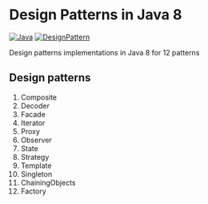 Design Patterns in Java 8
=======================
[![Java](https://img.shields.io/static/v1?label=language&message=Java&color=green&style=flat)](https://www.oracle.com/java/technologies/javase-downloads.html) [![DesignPattern](https://img.shields.io/static/v1?label=Design&message=Pattern&color=blue&style=flat)](https://en.wikipedia.org/wiki/Software_design_pattern)

Design patterns implementations in Java 8 for 12 patterns


Design patterns
---------------
1. Composite
2. Decoder
3. Facade
4. Iterator
5. Proxy
6. Observer
7. State
8. Strategy
9. Template
10. Singleton
11. ChainingObjects
12. Factory
